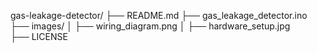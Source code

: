 gas-leakage-detector/
├── README.md
├── gas_leakage_detector.ino
├── images/
│   ├── wiring_diagram.png
│   ├── hardware_setup.jpg
├── LICENSE
